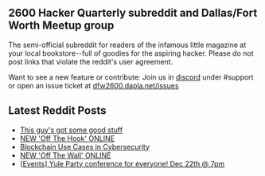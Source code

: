 ## 2600 Hacker Quarterly subreddit and Dallas/Fort Worth Meetup group
The semi-official subreddit for readers of the infamous little magazine at your local bookstore--full of goodies for the aspiring hacker. Please do not post links that violate the reddit's user agreement.

Want to see a new feature or contribute: 
Join us in [discord](https://dfw2600.dapla.net/chat) under #support or open an issue ticket at [dfw2600.dapla.net/issues](https://dfw2600.dapla.net/issues)

## Latest Reddit Posts
<!-- BLOG-POST-LIST:START -->
- [This guy's got some good stuff](https://www.reddit.com/r/2600/comments/rn2url/this_guys_got_some_good_stuff/)
- [NEW 'Off The Hook' ONLINE](https://2600.com/hook/22-12-2021)
- [Blockchain Use Cases in Cybersecurity](https://www.reddit.com/r/2600/comments/rlxq4j/blockchain_use_cases_in_cybersecurity/)
- [NEW 'Off The Wall' ONLINE](https://2600.com/wall/21-12-2021)
- [[Events] Yule Party conference for everyone! Dec 22th @ 7pm](https://www.reddit.com/r/2600/comments/rjkdzx/events_yule_party_conference_for_everyone_dec/)
<!-- BLOG-POST-LIST:END -->
